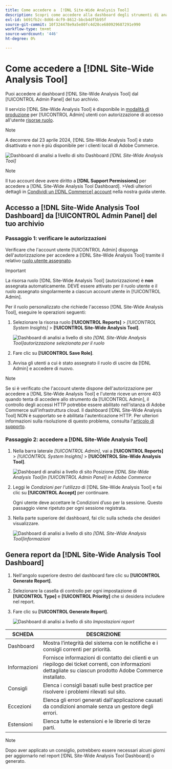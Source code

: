 ```yaml
---
title: Come accedere a  [!DNL Site-Wide Analysis Tool]
description: Scopri come accedere alla dashboard degli strumenti di analisi a livello di sito dal pannello di amministrazione di Adobe Commerce. Scopri le autorizzazioni utente e i requisiti dei ruoli.
exl-id: b691fb2c-8d66-4cf9-8612-bbcb4df5b95f
source-git-commit: 10f324478e9a5e80fc4d28ce680929687291e990
workflow-type: tm+mt
source-wordcount: '446'
ht-degree: 0%

---
```


# Come accedere a [!DNL Site-Wide Analysis Tool]

Puoi accedere al dashboard [!DNL Site-Wide Analysis Tool] dal [!UICONTROL Admin Panel] del tuo archivio.

Il servizio [!DNL Site-Wide Analysis Tool] è disponibile in [modalità di produzione](https://experienceleague.adobe.com/it/docs/commerce-admin/systems/tools/developer-tools#operation-modes) per [!UICONTROL Admin] utenti con autorizzazione di accesso all&#39;utente [risorse ruolo](https://experienceleague.adobe.com/it/docs/commerce-admin/systems/user-accounts/permissions-user-roles).

>[!NOTE]
>
>A decorrere dal 23 aprile 2024, [!DNL Site-Wide Analysis Tool] è stato disattivato e non è più disponibile per i clienti locali di Adobe Commerce.


![Dashboard di analisi a livello di sito](../../assets/tools/site-wide-analysis-tool-dashboard.png)
Dashboard *[!DNL Site-Wide Analysis Tool]*

>[!NOTE]
>
>Il tuo account deve avere diritto a **[!DNL Support Permissions]** per accedere a [!DNL Site-Wide Analysis Tool Dashboard].
>&#x200B;>Vedi ulteriori dettagli in [Condividi un [!DNL Commerce] account](https://experienceleague.adobe.com/docs/commerce-admin/start/commerce-account/commerce-account-share.html?lang=it) nella nostra guida utente.

## Accesso a [!DNL Site-Wide Analysis Tool Dashboard] da [!UICONTROL Admin Panel] del tuo archivio

### Passaggio 1: verificare le autorizzazioni

Verificare che l&#39;account utente [!UICONTROL Admin] disponga dell&#39;autorizzazione per accedere a [!DNL Site-Wide Analysis Tool] tramite il relativo [ruolo utente assegnato](https://experienceleague.adobe.com/it/docs/commerce-admin/systems/user-accounts/permissions-user-roles).

>[!IMPORTANT]
>
>La risorsa ruolo [!DNL Site-Wide Analysis Tool] (autorizzazione) è **non** assegnata automaticamente. DEVE essere attivato per il ruolo utente e il ruolo assegnato singolarmente a ciascun account utente in [!UICONTROL Admin].

Per il ruolo personalizzato che richiede l&#39;accesso [!DNL Site-Wide Analysis Tool], eseguire le operazioni seguenti:

1. Selezionare la risorsa ruolo **[!UICONTROL Reports]** > *[!UICONTROL System Insights]* > **[!UICONTROL Site-Wide Analysis Tool]**.

   ![Dashboard di analisi a livello di sito](../../assets/tools/swat-role-access.png)
   *[!DNL Site-Wide Analysis Tool]autorizzazione selezionata per il ruolo*

1. Fare clic su **[!UICONTROL Save Role]**.

1. Avvisa gli utenti a cui è stato assegnato il ruolo di uscire da [!DNL Admin] e accedere di nuovo.

>[!NOTE]
>
>Se si è verificato che l&#39;account utente dispone dell&#39;autorizzazione per accedere a [!DNL Site-Wide Analysis Tool] e l&#39;utente riceve un errore 403 quando tenta di accedere allo strumento da [!UICONTROL Admin], il controllo degli accessi HTTP potrebbe essere abilitato nell&#39;istanza di Adobe Commerce sull&#39;infrastruttura cloud. Il dashboard [!DNL Site-Wide Analysis Tool] NON è supportato se è abilitata l&#39;autenticazione HTTP. Per ulteriori informazioni sulla risoluzione di questo problema, consulta l&#39;[articolo di supporto](https://experienceleague.adobe.com/it/docs/commerce-knowledge-base/kb/troubleshooting/miscellaneous/403-errors-when-accessing-site-wide-analysis-tool-on-magento).

### Passaggio 2: accedere a [!DNL Site-Wide Analysis Tool]

1. Nella barra laterale *[!UICONTROL Admin]*, vai a **[!UICONTROL Reports]** > *[!UICONTROL System Insights]* > **[!UICONTROL Site-Wide Analysis Tool]**.

   ![Dashboard di analisi a livello di sito](../../assets/tools/ac-admin-panel-marked.jpg)
   Posizione *[!DNL Site-Wide Analysis Tool]in [!UICONTROL Admin Panel] in Adobe Commerce*

1. Leggi le *Condizioni per l&#39;utilizzo* di [!DNL Site-Wide Analysis Tool] e fai clic su **[!UICONTROL Accept]** per continuare.

   Ogni utente deve accettare le Condizioni d’uso per la sessione. Questo passaggio viene ripetuto per ogni sessione registrata.


1. Nella parte superiore del dashboard, fai clic sulla scheda che desideri visualizzare.

   ![Dashboard di analisi a livello di sito](../../assets/tools/swat-information-tab.png)
   *[!DNL Site-Wide Analysis Tool]informazioni*

## Genera report da [!DNL Site-Wide Analysis Tool Dashboard]

1. Nell&#39;angolo superiore destro del dashboard fare clic su **[!UICONTROL Generate Report]**.

1. Selezionare la casella di controllo per ogni impostazione di **[!UICONTROL Type]** e **[!UICONTROL Priority]** che si desidera includere nel report.

1. Fare clic su **[!UICONTROL Generate Report]**.

   ![Dashboard di analisi a livello di sito](../../assets/tools/swat-report-settings.png)
   *Impostazioni report*

| SCHEDA | DESCRIZIONE |
| --- | --- |
| Dashboard | Mostra l’integrità del sistema con le notifiche e i consigli correnti per priorità. |
| Informazioni | Fornisce informazioni di contatto dei clienti e un riepilogo dei ticket correnti, con informazioni dettagliate su ciascun prodotto Adobe Commerce installato. |
| Consigli | Elenca i consigli basati sulle best practice per risolvere i problemi rilevati sul sito. |
| Eccezioni | Elenca gli errori generati dall&#39;applicazione causati da condizioni anomale senza un gestore degli errori. |
| Estensioni | Elenca tutte le estensioni e le librerie di terze parti. |

>[!NOTE]
>
>Dopo aver applicato un consiglio, potrebbero essere necessari alcuni giorni per aggiornarlo nel report [!DNL Site-Wide Analysis Tool Dashboard] o generato.
